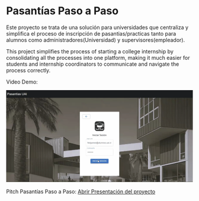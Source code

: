 # Pasantías Paso a Paso 
Este proyecto se trata de una solución para universidades que centraliza y simplifica el proceso de inscripción de pasantias/practicas
tanto para alumnos como administradores(Universidad) y supervisores(empleador). 

This project simplifies the process of starting a college internship by consolidating all the processes into one platform, making it
much easier for students and internship coordinators to communicate and navigate the process correctly.

Video Demo:

[![Video Demo](./HomePage.png)](https://youtu.be/3Do_9hY3HMU)

Pitch Pasantías Paso a Paso: [Abrir Presentación del proyecto](./Pitch)






